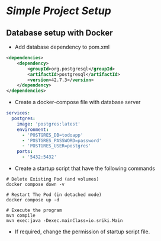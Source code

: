 # *Simple Project Setup*

## Database setup with Docker

- Add database dependency to pom.xml
```xml
<dependencies>
    <dependency>
        <groupId>org.postgresql</groupId>
        <artifactId>postgresql</artifactId>
        <version>42.7.3</version>
    </dependency>
</dependencies>
```
- Create a docker-compose file with database server 
```yaml
services:
  postgres:
    image: 'postgres:latest'
    environment:
      - 'POSTGRES_DB=todoapp'
      - 'POSTGRES_PASSWORD=password'
      - 'POSTGRES_USER=postgres'
    ports:
      - '5432:5432'
```
- Create a startup script that have the following commands
```shell
# Delete Existing Pod (and volumes)
docker compose down -v

# Restart The Pod (in detached mode)
docker compose up -d

# Execute the program
mvn compile
mvn exec:java -Dexec.mainClass=io.sriki.Main
```
- If required, change the permission of startup script file.

